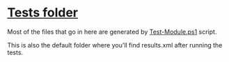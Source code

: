 # [Tests folder](https://github.com/alainQtec/PSTM/blob/main/Tests)

Most of the files that go in here are generated by [Test-Module.ps1](../Test-Module.ps1) script.

This is also the default folder where you'll find results.xml after running the tests.
